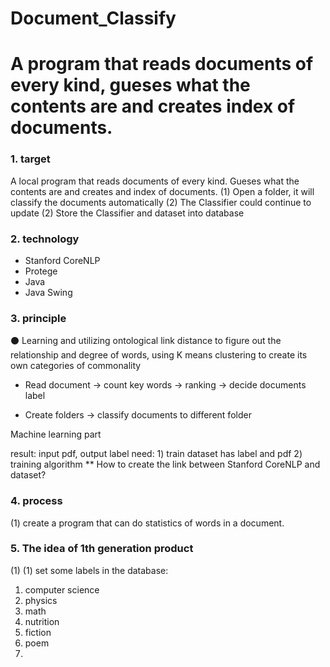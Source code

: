 # Document_Classify
# A program that reads documents of every kind, gueses what the contents are and creates index of documents.

### 1. target

A local program that reads documents of every kind. Gueses what the contents are and creates and index of documents.
(1) Open a folder, it will classify the documents automatically
(2) The Classifier could continue to update 
(2) Store the Classifier and dataset into database

### 2. technology

* Stanford CoreNLP 
* Protege
* Java  
* Java Swing

### 3. principle

⚫ Learning and utilizing ontological link distance to figure out the relationship and degree of words, using K means clustering to create its own categories of commonality

* Read document -> count key words -> ranking -> decide documents label

* Create folders -> classify documents to different folder

Machine learning part

result:  input pdf,  output label
need: 1) train dataset
       has label and pdf
      2) training algorithm   **
How to create the link between Stanford CoreNLP and dataset?

### 4. process
(1) create a program that can do statistics of words in a document.

### 5. The idea of 1th generation product
(1) 
(1) set some labels in the database:
   1) computer science
   2) physics 
   3) math
   4) nutrition
   5) fiction
   6) poem
   7) 

